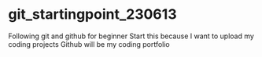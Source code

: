 # git_startingpoint_230613
Following git and github for beginner
Start this because I want to upload my coding projects
Github will be my coding portfolio
